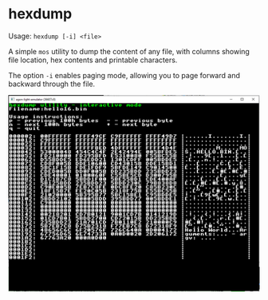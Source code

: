 # hexdump

Usage: `hexdump [-i] <file>`

A simple `mos` utility to dump the content of any file, with columns showing file location, hex contents and printable characters.

The option `-i` enables paging mode, allowing you to page forward and backward through the file.

![hexdump screenshot](hexdump.PNG)
